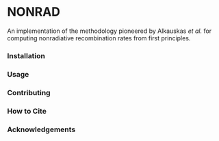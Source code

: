 # NONRAD

An implementation of the methodology pioneered by Alkauskas *et al.* for computing nonradiative recombination rates from first principles.

### Installation
### Usage
### Contributing
### How to Cite
### Acknowledgements
